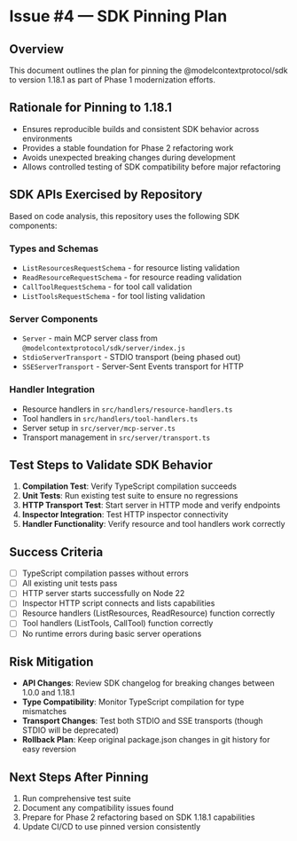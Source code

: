 # Issue #4 — SDK Pinning Plan

## Overview
This document outlines the plan for pinning the @modelcontextprotocol/sdk to version 1.18.1 as part of Phase 1 modernization efforts.

## Rationale for Pinning to 1.18.1
- Ensures reproducible builds and consistent SDK behavior across environments
- Provides a stable foundation for Phase 2 refactoring work
- Avoids unexpected breaking changes during development
- Allows controlled testing of SDK compatibility before major refactoring

## SDK APIs Exercised by Repository
Based on code analysis, this repository uses the following SDK components:

### Types and Schemas
- `ListResourcesRequestSchema` - for resource listing validation
- `ReadResourceRequestSchema` - for resource reading validation  
- `CallToolRequestSchema` - for tool call validation
- `ListToolsRequestSchema` - for tool listing validation

### Server Components
- `Server` - main MCP server class from `@modelcontextprotocol/sdk/server/index.js`
- `StdioServerTransport` - STDIO transport (being phased out)
- `SSEServerTransport` - Server-Sent Events transport for HTTP

### Handler Integration
- Resource handlers in `src/handlers/resource-handlers.ts`
- Tool handlers in `src/handlers/tool-handlers.ts`
- Server setup in `src/server/mcp-server.ts`
- Transport management in `src/server/transport.ts`

## Test Steps to Validate SDK Behavior
1. **Compilation Test**: Verify TypeScript compilation succeeds
2. **Unit Tests**: Run existing test suite to ensure no regressions
3. **HTTP Transport Test**: Start server in HTTP mode and verify endpoints
4. **Inspector Integration**: Test HTTP inspector connectivity
5. **Handler Functionality**: Verify resource and tool handlers work correctly

## Success Criteria
- [ ] TypeScript compilation passes without errors
- [ ] All existing unit tests pass
- [ ] HTTP server starts successfully on Node 22
- [ ] Inspector HTTP script connects and lists capabilities
- [ ] Resource handlers (ListResources, ReadResource) function correctly
- [ ] Tool handlers (ListTools, CallTool) function correctly
- [ ] No runtime errors during basic server operations

## Risk Mitigation
- **API Changes**: Review SDK changelog for breaking changes between 1.0.0 and 1.18.1
- **Type Compatibility**: Monitor TypeScript compilation for type mismatches
- **Transport Changes**: Test both STDIO and SSE transports (though STDIO will be deprecated)
- **Rollback Plan**: Keep original package.json changes in git history for easy reversion

## Next Steps After Pinning
1. Run comprehensive test suite
2. Document any compatibility issues found
3. Prepare for Phase 2 refactoring based on SDK 1.18.1 capabilities
4. Update CI/CD to use pinned version consistently
